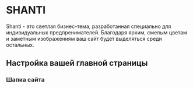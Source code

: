 # SHANTI
Shanti - это светлая бизнес-тема, разработанная специально для индивидуальных предпренимателей.
Благодаря ярким, смелым цветам и заметным изображениям ваш сайт будет выделяться среди остальных.

## Настройка вашей главной страницы
### Шапка сайта
